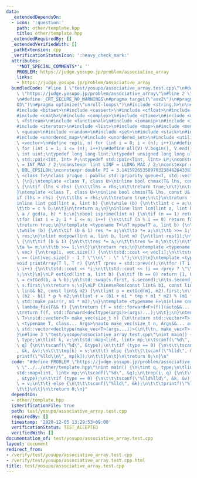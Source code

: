 ```yaml
---
data:
  _extendedDependsOn:
  - icon: ':question:'
    path: other/template.hpp
    title: other/template.hpp
  _extendedRequiredBy: []
  _extendedVerifiedWith: []
  _pathExtension: cpp
  _verificationStatusIcon: ':heavy_check_mark:'
  attributes:
    '*NOT_SPECIAL_COMMENTS*': ''
    PROBLEM: https://judge.yosupo.jp/problem/associative_array
    links:
    - https://judge.yosupo.jp/problem/associative_array
  bundledCode: "#line 1 \"test/yosupo/associative_array.test.cpp\"\n#define PROBLEM\
    \ \"https://judge.yosupo.jp/problem/associative_array\"\n#line 2 \"other/template.hpp\"\
    \n#define _CRT_SECURE_NO_WARNINGS\n#pragma target(\"avx2\")\n#pragma optimize(\"\
    O3\")\n#pragma optimize(\"unroll-loops\")\n#include <string.h>\n\n#include <algorithm>\n\
    #include <bitset>\n#include <cassert>\n#include <cfloat>\n#include <climits>\n\
    #include <cmath>\n#include <complex>\n#include <ctime>\n#include <deque>\n#include\
    \ <fstream>\n#include <functional>\n#include <iomanip>\n#include <iostream>\n\
    #include <iterator>\n#include <list>\n#include <map>\n#include <memory>\n#include\
    \ <queue>\n#include <random>\n#include <set>\n#include <stack>\n#include <string>\n\
    #include <unordered_map>\n#include <unordered_set>\n#include <utility>\n#include\
    \ <vector>\n#define rep(i, n) for (int i = 0; i < (n); i++)\n#define REP(i, n)\
    \ for (int i = 1; i <= (n); i++)\n#define all(V) V.begin(), V.end()\ntypedef unsigned\
    \ int uint;\ntypedef long long lint;\ntypedef unsigned long long ulint;\ntypedef\
    \ std::pair<int, int> P;\ntypedef std::pair<lint, lint> LP;\nconstexpr int INF\
    \ = INT_MAX / 2;\nconstexpr lint LINF = LLONG_MAX / 2;\nconstexpr double eps =\
    \ DBL_EPSILON;\nconstexpr double PI = 3.141592653589793238462643383279;\ntemplate\
    \ <class T>\nclass prique : public std::priority_queue<T, std::vector<T>, std::greater<T>>\
    \ {\n};\ntemplate <class T, class U>\ninline bool chmax(T& lhs, const U& rhs)\
    \ {\n\tif (lhs < rhs) {\n\t\tlhs = rhs;\n\t\treturn true;\n\t}\n\treturn false;\n\
    }\ntemplate <class T, class U>\ninline bool chmin(T& lhs, const U& rhs) {\n\t\
    if (lhs > rhs) {\n\t\tlhs = rhs;\n\t\treturn true;\n\t}\n\treturn false;\n}\n\
    inline lint gcd(lint a, lint b) {\n\twhile (b) {\n\t\tlint c = a;\n\t\ta = b;\n\
    \t\tb = c % b;\n\t}\n\treturn a;\n}\ninline lint lcm(lint a, lint b) {\n\treturn\
    \ a / gcd(a, b) * b;\n}\nbool isprime(lint n) {\n\tif (n == 1) return false;\n\
    \tfor (int i = 2; i * i <= n; i++) {\n\t\tif (n % i == 0) return false;\n\t}\n\
    \treturn true;\n}\ntemplate <typename T>\nT mypow(T a, lint b) {\n\tT res(1);\n\
    \twhile (b) {\n\t\tif (b & 1) res *= a;\n\t\ta *= a;\n\t\tb >>= 1;\n\t}\n\treturn\
    \ res;\n}\nlint modpow(lint a, lint b, lint m) {\n\tlint res(1);\n\twhile (b)\
    \ {\n\t\tif (b & 1) {\n\t\t\tres *= a;\n\t\t\tres %= m;\n\t\t}\n\t\ta *= a;\n\t\
    \ta %= m;\n\t\tb >>= 1;\n\t}\n\treturn res;\n}\ntemplate <typename T>\nvoid printArray(std::vector<T>&\
    \ vec) {\n\trep(i, vec.size()) {\n\t\tstd::cout << vec[i];\n\t\tstd::cout << (i\
    \ == (int)vec.size() - 1 ? \"\\n\" : \" \");\n\t}\n}\ntemplate <typename T>\n\
    void printArray(T l, T r) {\n\tT rprev = std::prev(r);\n\tfor (T i = l; i != r;\
    \ i++) {\n\t\tstd::cout << *i;\n\t\tstd::cout << (i == rprev ? \"\\n\" : \" \"\
    );\n\t}\n}\nLP extGcd(lint a, lint b) {\n\tif (b == 0) return {1, 0};\n\tLP s\
    \ = extGcd(b, a % b);\n\tstd::swap(s.first, s.second);\n\ts.second -= a / b *\
    \ s.first;\n\treturn s;\n}\nLP ChineseRem(const lint& b1, const lint& m1, const\
    \ lint& b2, const lint& m2) {\n\tlint p = extGcd(m1, m2).first;\n\tlint tmp =\
    \ (b2 - b1) * p % m2;\n\tlint r = (b1 + m1 * tmp + m1 * m2) % (m1 * m2);\n\treturn\
    \ std::make_pair(r, m1 * m2);\n}\ntemplate <typename F>\ninline constexpr decltype(auto)\
    \ lambda_fix(F&& f) {\n\treturn [f = std::forward<F>(f)](auto&&... args) {\n\t\
    \treturn f(f, std::forward<decltype(args)>(args)...);\n\t};\n}\ntemplate <typename\
    \ T>\nstd::vector<T> make_vec(size_t n) {\n\treturn std::vector<T>(n);\n}\ntemplate\
    \ <typename T, class... Args>\nauto make_vec(size_t n, Args&&... args) {\n\treturn\
    \ std::vector<decltype(make_vec<T>(args...))>(\n\t\tn, make_vec<T>(std::forward<Args>(args)...));\n\
    }\n#line 3 \"test/yosupo/associative_array.test.cpp\"\nint main() {\n\tint q,\
    \ type;\n\tlint k, v;\n\tstd::map<lint, lint> mp;\n\tscanf(\"%d\", &q);\n\trep(i,\
    \ q) {\n\t\tscanf(\"%d\", &type);\n\t\tif (type == 0) {\n\t\t\tscanf(\"%lld%lld\"\
    , &k, &v);\n\t\t\tmp[k] = v;\n\t\t} else {\n\t\t\tscanf(\"%lld\", &k);\n\t\t\t\
    printf(\"%lld\\n\", mp[k]);\n\t\t}\n\t}\n\treturn 0;\n}\n"
  code: "#define PROBLEM \"https://judge.yosupo.jp/problem/associative_array\"\n#include\
    \ \"../../other/template.hpp\"\nint main() {\n\tint q, type;\n\tlint k, v;\n\t\
    std::map<lint, lint> mp;\n\tscanf(\"%d\", &q);\n\trep(i, q) {\n\t\tscanf(\"%d\"\
    , &type);\n\t\tif (type == 0) {\n\t\t\tscanf(\"%lld%lld\", &k, &v);\n\t\t\tmp[k]\
    \ = v;\n\t\t} else {\n\t\t\tscanf(\"%lld\", &k);\n\t\t\tprintf(\"%lld\\n\", mp[k]);\n\
    \t\t}\n\t}\n\treturn 0;\n}"
  dependsOn:
  - other/template.hpp
  isVerificationFile: true
  path: test/yosupo/associative_array.test.cpp
  requiredBy: []
  timestamp: '2020-12-05 13:29:53+09:00'
  verificationStatus: TEST_ACCEPTED
  verifiedWith: []
documentation_of: test/yosupo/associative_array.test.cpp
layout: document
redirect_from:
- /verify/test/yosupo/associative_array.test.cpp
- /verify/test/yosupo/associative_array.test.cpp.html
title: test/yosupo/associative_array.test.cpp
---
```

